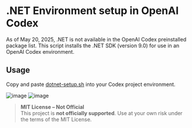 # .NET Environment setup in OpenAI Codex

As of May 20, 2025, .NET is not available in the OpenAI Codex preinstalled package list.  This script installs the .NET SDK (version 9.0) for use in an OpenAI Codex environment.

## Usage

Copy and paste [dotnet-setup.sh](https://github.com/MattMcL4475/codex-dotnet/blob/main/dotnet-setup.sh) into your Codex project environment.

![image](https://github.com/user-attachments/assets/bae76258-a9a1-4179-9358-a442d5efc492)
![image](https://github.com/user-attachments/assets/64a04537-e749-4a31-971f-05c95a0e0796)


> **MIT License – Not Official**  
> This project is **not officially supported**. Use at your own risk under the terms of the MIT License.

